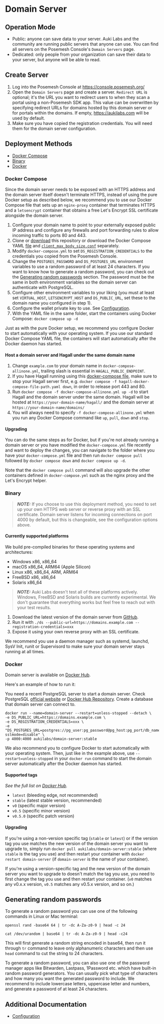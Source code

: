 # Domain Server
## Operation Mode
- Public: anyone can save data to your server. Auki Labs and the community are running public servers that anyone can use. You can find all servers on the Posemesh Console's `Domain Servers` page.
- Dedicated: only people from your organization can save their data to your server, but anyone will be able to read.

## Create Server
1. Log into the Posemesh Console at https://console.posemesh.org/
2. Open the `Domain Servers` page and create a server. `Redirect URL` is optional; it's the URL you want to redirect users to when they scan a portal using a non-Posemesh SDK app. This value can be overwritten by specifying redirect URLs for domains hosted by this domain server or for portals within the domains. If empty, https://aukilabs.com will be used by default.
3. Make sure you have copied the registration credentials. You will need them for the domain server configuration.

## Deployment Methods

- [Docker Compose](#docker-compose)
- [Binary](#binary)
- [Docker](#docker)

### Docker Compose

Since the domain server needs to be exposed with an HTTPS address and the domain server itself doesn't terminate HTTPS, instead of using the pure Docker setup as described below, we recommend you to use our Docker Compose file that sets up an `nginx-proxy` container that terminates HTTPS and a `letsencrypt` container that obtains a free Let's Encrypt SSL certificate alongside the domain server.

1. Configure your domain name to point to your externally exposed public IP address and configure any firewalls and port forwarding rules to allow incoming traffic to ports 80 and 443.
2. Clone or [download](https://github.com/aukilabs/domains/archive/refs/heads/main.zip) this repository or download the Docker Compose YAML [file](https://raw.githubusercontent.com/aukilabs/domains/main/docker-compose.yml) and [`client_max_body_size.conf`](https://raw.githubusercontent.com/aukilabs/domains/main/client_max_body_size.conf) separately.
3. Modify `docker-compose.yml` to set `DS_REGISTRATION_CREDENTIALS` to the credentials you copied from the Posemesh Console.
4. Change the `POSTGRES_PASSWORD` and `DS_POSTGRES_URL` environment variables to use a random password of at least 24 characters. If you want to know how to generate a random password, you can check out the [Generating random passwords](#generating-random-passwords) section. The password must be the same in both environment variables so the domain server can authenticate with PostgreSQL.
5. Configure other environment variables to your liking (you must at least set `VIRTUAL_HOST`, `LETSENCRYPT_HOST` and `DS_PUBLIC_URL`, set these to the domain name you configured in step 1).
6. Configure the wallet private key to use. See [Configuration](docs/configuration.md).
7. With the YAML file in the same folder, start the containers using Docker Compose: `docker compose up -d`

Just as with the pure Docker setup, we recommend you configure Docker to start automatically with your operating system. If you use our standard Docker Compose YAML file, the containers will start automatically after the Docker daemon has started.

#### Host a domain server and Hagall under the same domain name
1. Change `example.com` to your domain name in `docker-compose-allinone.yml`, trailing slash is essential in `HAGALL_PUBLIC_ENDPOINT`.
2. If you have Hagall running using this [docker-compose file](https://github.com/aukilabs/hagall/blob/main/docker-compose.yml), make sure to stop your Hagall server first, e.g. `docker compose -f hagall-docker-compose-file-path.yaml down`, in order to release port 443 and 80.
3. Run `docker compose -f docker-compose-allinone.yml up -d` to start Hagall and the domain server under the same domain. Hagall will be hosted at `https://your-domain-name/hagall/` and the domain server at `https://your-domain-name/domains/`
4. You will always need to specify `-f docker-compose-allinone.yml` when you run any Docker Compose command like `up`, `pull`, `down` and `stop`.

#### Upgrading

You can do the same steps as for Docker, but if you're not already running a domain server or you have modified the `docker-compose.yml` file recently and want to deploy the changes, you can navigate to the folder where you have your `docker-compose.yml` file and then run `docker compose pull` followed by `docker compose down` and `docker compose up -d`.

Note that the `docker compose pull` command will also upgrade the other containers defined in `docker-compose.yml` such as the nginx proxy and the Let's Encrypt helper.

### Binary

> **_NOTE:_** If you choose to use this deployment method, you need to set up your own HTTPS web server or reverse proxy with an SSL certificate. Domain server listens for incoming connections on port 4000 by default, but this is changeable, see the configuration options above.

#### Currently supported platforms

We build pre-compiled binaries for these operating systems and architectures:

- Windows x86, x86_64
- macOS x86_64, ARM64 (Apple Silicon)
- Linux x86, x86_64, ARM, ARM64
- FreeBSD x86, x86_64
- Solaris x86_64

> **_NOTE:_** Auki Labs doesn't test all of these platforms actively. Windows, FreeBSD and Solaris builds are currently experimental. We don't guarantee that everything works but feel free to reach out with your test results.

1. Download the latest version of the domain server from [GitHub](https://github.com/aukilabs/domains/releases).
2. Run it with `./ds --public-url=https://domains.example.com --registration-credentials=xxx`
3. Expose it using your own reverse proxy with an SSL certificate.

We recommend you use a daemon manager such as systemd, launchd, SysV Init, runit or Supervisord to make sure your domain server stays running at all times.

### Docker

Domain server is available on [Docker Hub](https://hub.docker.com/r/aukilabs/domain-server).

Here's an example of how to run it:

You need a recent PostgreSQL server to start a domain server. Check PostgreSQL [official website](https://www.postgresql.org/download/) or [Docker Hub Repository](https://hub.docker.com/_/postgres). Create a database that domain server can connect to.

```shell
docker run --name=domain-server --restart=unless-stopped --detach \
-e DS_PUBLIC_URL=https://domains.example.com \
-e DS_REGISTRATION_CREDENTIALS=xxx \
-e "DS_POSTGRES_URL=postgres://pg_user:pg_password@pg_host:pg_port/db_name?sslmode=disable" \
-p 4000:4000 aukilabs/domain-server:stable
```

We also recommend you to configure Docker to start automatically with your operating system. Then, just like in the example above, use `--restart=unless-stopped` in your `docker run` command to start the domain server automatically after the Docker daemon has started.

#### Supported tags

_See the full list on [Docker Hub](https://hub.docker.com/r/aukilabs/domain-server)._

- `latest` (bleeding edge, not recommended)
- `stable` (latest stable version, recommended)
- `v0` (specific major version)
- `v0.5` (specific minor version)
- `v0.5.0` (specific patch version)

#### Upgrading

If you're using a non-version specific tag (`stable` or `latest`) or if the version tag you use matches the new version of the domain server you want to upgrade to, simply run `docker pull aukilabs/domain-server:stable` (where `stable` is the tag you use) and then restart your container with `docker restart domain-server` (if `domain-server` is the name of your container).

If you're using a version-specific tag and the new version of the domain server you want to upgrade to doesn't match the tag you use, you need to first change the tag you use and then restart your container. (`v0` matches any v0.x.x version, `v0.5` matches any v0.5.x version, and so on.)

## Generating random passwords

To generate a random password you can use one of the following commands in Linux or Mac terminal:

```
openssl rand -base64 64 | tr -dc A-Za-z0-9 | head -c 24
```

```
cat /dev/urandom | base64 | tr -dc A-Za-z0-9 | head -c24
```

This will first generate a random string encoded in base64, then run it through `tr` command to leave only alphanumeric characters and then use `head` command to cut the string to 24 characters.

To generate a random password, you can also use one of the password manager apps like Bitwarden, Lastpass, 1Password etc. which have built-in random password generators. You can usually pick what type of characters and how many you want the generated password to include. We recommend to include lowercase letters, uppercase letter and numbers, and generate a password of at least 24 characters.

## Additional Documentation

- [Configuration](docs/configuration.md)

